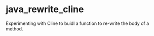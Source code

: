 # java_rewrite_cline
Experimenting with Cline to buidl a function to re-write the body of a method.
